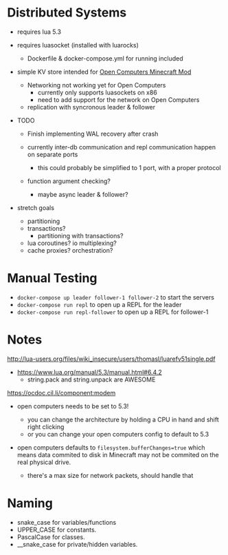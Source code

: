 # Distributed Systems

- requires lua 5.3
- requires luasocket (installed with luarocks)

  - Dockerfile & docker-compose.yml for running included

- simple KV store intended for [Open Computers Minecraft Mod](https://ocdoc.cil.li/tutorial:oc1_basic_computer)
  - Networking not working yet for Open Computers
    - currently only supports luasockets on x86
    - need to add support for the network on Open Computers
  - replication with syncronous leader & follower

* TODO

  - Finish implementing WAL recovery after crash
  - currently inter-db communication and repl communication happen on separate ports
    - this could probably be simplified to 1 port, with a proper protocol
  - function argument checking?

    - maybe async leader & follower?

* stretch goals
  - partitioning
  - transactions?
    - partitioning with transactions?
  - lua coroutines? io multiplexing?
  - cache proxies? orchestration?

# Manual Testing

- `docker-compose up leader follower-1 follower-2` to start the servers
- `docker-compose run repl` to open up a REPL for the leader
- `docker-compose run repl-follower` to open up a REPL for follower-1

# Notes

http://lua-users.org/files/wiki_insecure/users/thomasl/luarefv51single.pdf

- https://www.lua.org/manual/5.3/manual.html#6.4.2
  - string.pack and string.unpack are AWESOME

https://ocdoc.cil.li/component:modem

- open computers needs to be set to 5.3!
  - you can change the architecture by holding a CPU in hand and shift right clicking
  - or you can change your open computers config to default to 5.3

- open computers defaults to `filesystem.bufferChanges=true` which means data commited to disk in Minecraft may not be commited on the real physical drive.
  - there's a max size for network packets, should handle that

# Naming

- snake_case for variables/functions
- UPPER_CASE for constants.
- PascalCase for classes.
- \_\_snake_case for private/hidden variables.
